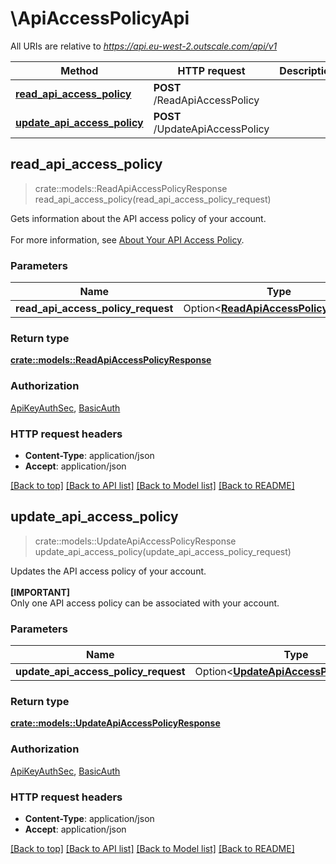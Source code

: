 # \ApiAccessPolicyApi

All URIs are relative to *https://api.eu-west-2.outscale.com/api/v1*

Method | HTTP request | Description
------------- | ------------- | -------------
[**read_api_access_policy**](ApiAccessPolicyApi.md#read_api_access_policy) | **POST** /ReadApiAccessPolicy | 
[**update_api_access_policy**](ApiAccessPolicyApi.md#update_api_access_policy) | **POST** /UpdateApiAccessPolicy | 



## read_api_access_policy

> crate::models::ReadApiAccessPolicyResponse read_api_access_policy(read_api_access_policy_request)


Gets information about the API access policy of your account.<br /><br /> For more information, see [About Your API Access Policy](https://docs.outscale.com/en/userguide/About-Your-API-Access-Policy.html).

### Parameters


Name | Type | Description  | Required | Notes
------------- | ------------- | ------------- | ------------- | -------------
**read_api_access_policy_request** | Option<[**ReadApiAccessPolicyRequest**](ReadApiAccessPolicyRequest.md)> |  |  |

### Return type

[**crate::models::ReadApiAccessPolicyResponse**](ReadApiAccessPolicyResponse.md)

### Authorization

[ApiKeyAuthSec](../README.md#ApiKeyAuthSec), [BasicAuth](../README.md#BasicAuth)

### HTTP request headers

- **Content-Type**: application/json
- **Accept**: application/json

[[Back to top]](#) [[Back to API list]](../README.md#documentation-for-api-endpoints) [[Back to Model list]](../README.md#documentation-for-models) [[Back to README]](../README.md)


## update_api_access_policy

> crate::models::UpdateApiAccessPolicyResponse update_api_access_policy(update_api_access_policy_request)


Updates the API access policy of your account.<br /><br />  **[IMPORTANT]**<br /> Only one API access policy can be associated with your account.

### Parameters


Name | Type | Description  | Required | Notes
------------- | ------------- | ------------- | ------------- | -------------
**update_api_access_policy_request** | Option<[**UpdateApiAccessPolicyRequest**](UpdateApiAccessPolicyRequest.md)> |  |  |

### Return type

[**crate::models::UpdateApiAccessPolicyResponse**](UpdateApiAccessPolicyResponse.md)

### Authorization

[ApiKeyAuthSec](../README.md#ApiKeyAuthSec), [BasicAuth](../README.md#BasicAuth)

### HTTP request headers

- **Content-Type**: application/json
- **Accept**: application/json

[[Back to top]](#) [[Back to API list]](../README.md#documentation-for-api-endpoints) [[Back to Model list]](../README.md#documentation-for-models) [[Back to README]](../README.md)

